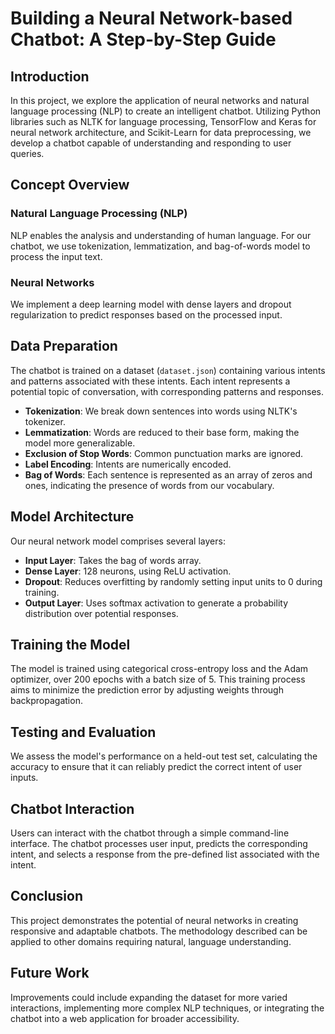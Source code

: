 # Building a Neural Network-based Chatbot: A Step-by-Step Guide

## Introduction
In this project, we explore the application of neural networks and natural language processing (NLP) to create an intelligent chatbot. Utilizing Python libraries such as NLTK for language processing, TensorFlow and Keras for neural network architecture, and Scikit-Learn for data preprocessing, we develop a chatbot capable of understanding and responding to user queries.

## Concept Overview
### Natural Language Processing (NLP)
NLP enables the analysis and understanding of human language. For our chatbot, we use tokenization, lemmatization, and bag-of-words model to process the input text.

### Neural Networks
We implement a deep learning model with dense layers and dropout regularization to predict responses based on the processed input.

## Data Preparation
The chatbot is trained on a dataset (`dataset.json`) containing various intents and patterns associated with these intents. Each intent represents a potential topic of conversation, with corresponding patterns and responses.

- **Tokenization**: We break down sentences into words using NLTK's tokenizer.
- **Lemmatization**: Words are reduced to their base form, making the model more generalizable.
- **Exclusion of Stop Words**: Common punctuation marks are ignored.
- **Label Encoding**: Intents are numerically encoded.
- **Bag of Words**: Each sentence is represented as an array of zeros and ones, indicating the presence of words from our vocabulary.

## Model Architecture
Our neural network model comprises several layers:
- **Input Layer**: Takes the bag of words array.
- **Dense Layer**: 128 neurons, using ReLU activation.
- **Dropout**: Reduces overfitting by randomly setting input units to 0 during training.
- **Output Layer**: Uses softmax activation to generate a probability distribution over potential responses.

## Training the Model
The model is trained using categorical cross-entropy loss and the Adam optimizer, over 200 epochs with a batch size of 5. This training process aims to minimize the prediction error by adjusting weights through backpropagation.

## Testing and Evaluation
We assess the model's performance on a held-out test set, calculating the accuracy to ensure that it can reliably predict the correct intent of user inputs.

## Chatbot Interaction
Users can interact with the chatbot through a simple command-line interface. The chatbot processes user input, predicts the corresponding intent, and selects a response from the pre-defined list associated with the intent.

## Conclusion
This project demonstrates the potential of neural networks in creating responsive and adaptable chatbots. The methodology described can be applied to other domains requiring natural, language understanding.

## Future Work
Improvements could include expanding the dataset for more varied interactions, implementing more complex NLP techniques, or integrating the chatbot into a web application for broader accessibility.
